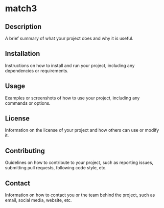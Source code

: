 # match3

## Description

A brief summary of what your project does and why it is useful.

## Installation

Instructions on how to install and run your project, including any dependencies or requirements.

## Usage

Examples or screenshots of how to use your project, including any commands or options.

## License

Information on the license of your project and how others can use or modify it.

## Contributing

Guidelines on how to contribute to your project, such as reporting issues, submitting pull requests, following code style, etc.

## Contact

Information on how to contact you or the team behind the project, such as email, social media, website, etc.
